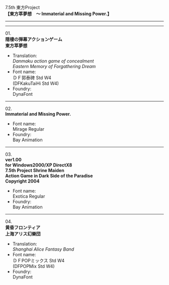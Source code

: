 7.5th 東方Project  
**【東方萃夢想　～ Immaterial and Missing Power.】**

---  
---

01\.  
**隠棲の弾幕アクションゲーム**  
**東方萃夢想**
  - Translation:  
*Danmaku action game of concealment*  
*Eastern Memory of Forgathering Dream*
  - Font name:  
ＤＦ郭泰碑 Std W4  
(DFKakuTaiHi Std W4)
  - Foundry:  
DynaFont

---

02\.  
**Immaterial and Missing Power.**
  - Font name:  
Mirage Regular
  - Foundry:  
Bay Animation

---

03\.  
**ver1.00**  
**for Windows2000/XP DirectX8**  
**7.5th Project Shrine Maiden**  
**Action Game in Dark Side of the Paradise**  
**Copyright 2004**
  - Font name:  
Exotica Regular
  - Foundry:  
Bay Animation

---

04\.  
**黄昏フロンティア**  
**上海アリス幻樂団**
  - Translation:  
*Shanghai Alice Fantasy Band*
  - Font name:  
ＤＦPOPミックス Std W4  
(DFPOPMix Std W4)
  - Foundry:  
DynaFont
